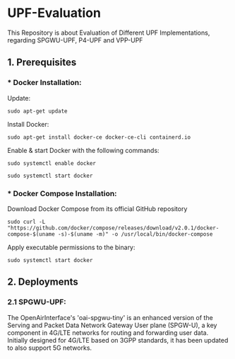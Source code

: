 # UPF-Evaluation
This Repository is about Evaluation of Different UPF Implementations, regarding SPGWU-UPF, P4-UPF and VPP-UPF



## 1. Prerequisites

### * Docker Installation: 

Update:
```
sudo apt-get update
```
Install Docker:
```
sudo apt-get install docker-ce docker-ce-cli containerd.io
```
Enable & start Docker with the following commands:
```
sudo systemctl enable docker
```

```
sudo systemctl start docker
```

### * Docker Compose Installation:

Download Docker Compose from its official GitHub repository
```
sudo curl -L "https://github.com/docker/compose/releases/download/v2.0.1/docker-compose-$(uname -s)-$(uname -m)" -o /usr/local/bin/docker-compose
```
Apply executable permissions to the binary:
```
sudo systemctl start docker
```


## 2. Deployments

### 2.1 SPGWU-UPF: 

The OpenAirInterface's 'oai-spgwu-tiny' is an enhanced version of the Serving and Packet Data Network Gateway User plane (SPGW-U), a key component in 4G/LTE networks for routing and forwarding user data. Initially designed for 4G/LTE based on 3GPP standards, it has been updated to also support 5G networks.

